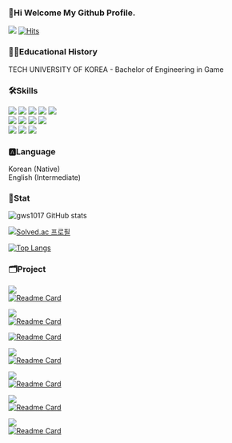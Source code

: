 ### 👋Hi Welcome My Github Profile.

<a href="https://superb-vase-003.notion.site/026abd8fbdf74a6aabbbc88d4bea0cf5?pvs=4" target="_blank"><img src="https://img.shields.io/badge/NotionPortfolio-black?style=plastic&logo=notion&logoColor=#000000"/></a>
[![Hits](https://hits.seeyoufarm.com/api/count/incr/badge.svg?url=https%3A%2F%2Fgithub.com%2Fgws1017&count_bg=%2379C83D&title_bg=%23555555&icon=&icon_color=%23E7E7E7&title=Github&edge_flat=false)](https://github.com/gws1017)

### 👨‍🎓Educational History 
TECH UNIVERSITY OF KOREA - Bachelor of Engineering in Game

### 🛠️Skills

<img src="https://img.shields.io/badge/C-A8B9CC?style=plastic&logo=c&logoColor=white"/> <img src="https://img.shields.io/badge/C++-00599C?style=plastic&logo=cplusplus&logoColor=white"/>
<img src="https://img.shields.io/badge/Unreal Engine 4/5-white?style=plastic&logo=unrealengine&logoColor=0E1128"/> <img src="https://img.shields.io/badge/DirectX 12-green?style=plastic&logo=directx&logoColor=green"/> <img src="https://img.shields.io/badge/Git-F05032?style=plastic&logo=git&logoColor=white"/> \
<img src="https://img.shields.io/badge/OpenGL-5586A4?style=plastic&logo=opengl&logoColor=white"/> <img src="https://img.shields.io/badge/Windows API-0078D6?style=plastic&logo=windows&logoColor=white"/> <img src="https://img.shields.io/badge/Java-FFFFFF?style=plastic&logo=openjdk&logoColor=black"/> <img src="https://img.shields.io/badge/Android-3DDC84?style=plastic&logo=Android&logoColor=white"/> \
<img src="https://img.shields.io/badge/Python-3776AB?style=plastic&logo=Python&logoColor=white"/> <img src="https://img.shields.io/badge/Lua-2C2D72?style=plastic&logo=Lua&logoColor=white"/>
<img src="https://img.shields.io/badge/Unity-FFFFFF?style=plastic&logo=unity&logoColor=black">



### 🅰️Language
 Korean (Native) \
 English (Intermediate)

### 📝Stat
![gws1017 GitHub stats](https://github-readme-stats.vercel.app/api?username=gws1017&show_icons=true&theme=transparent)

[![Solved.ac
프로필](http://mazassumnida.wtf/api/v2/generate_badge?boj={gws1017})](https://solved.ac/{gws1017})

[![Top Langs](https://github-readme-stats.vercel.app/api/top-langs/?username=gws1017&layout=compact)](https://github.com/gws1017/github-readme-stats)

### 🗂️Project

<img src="https://img.shields.io/badge/DirectX 12-green?style=plastic&logo=directx&logoColor=green"/> \
[![Readme Card](https://github-readme-stats.vercel.app/api/pin/?username=gws1017&repo=Revive)](https://github.com/gws1017/Revive)

<img src="https://img.shields.io/badge/Unreal Engine-white?style=plastic&logo=unrealengine&logoColor=0E1128"/> \
[![Readme Card](https://github-readme-stats.vercel.app/api/pin/?username=gws1017&repo=UE_ARPG)](https://github.com/gws1017/UE_ARPG)

[![Readme Card](https://github-readme-stats.vercel.app/api/pin/?username=gws1017&repo=Runner)](https://github.com/gws1017/Runner)

<img src="https://img.shields.io/badge/Unity-FFFFFF?style=plastic&logo=unity&logoColor=black"> \
[![Readme Card](https://github-readme-stats.vercel.app/api/pin/?username=gws1017&repo=Unity_AdventureGame)](https://github.com/gws1017/Unity_AdventureGame)

<img src="https://img.shields.io/badge/OpenGL-5586A4?style=plastic&logo=opengl&logoColor=white"/> \
[![Readme Card](https://github-readme-stats.vercel.app/api/pin/?username=gws1017&repo=Open_GL-TermProject)](https://github.com/gws1017/Open_GL-TermProject)

<img src="https://img.shields.io/badge/Java-FFFFFF?style=plastic&logo=openjdk&logoColor=black"/> \
[![Readme Card](https://github-readme-stats.vercel.app/api/pin/?username=gws1017&repo=JumpMan)](https://github.com/gws1017/JumpMan)

<img src="https://img.shields.io/badge/Windows API-0078D6?style=plastic&logo=windows&logoColor=white"/> \
[![Readme Card](https://github-readme-stats.vercel.app/api/pin/?username=gws1017&repo=JustJump)](https://github.com/gws1017/JustJump)


